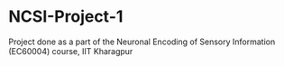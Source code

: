 # NCSI-Project-1
Project done as a part of the Neuronal Encoding of Sensory Information (EC60004) course, IIT Kharagpur
